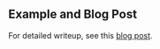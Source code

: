 ## Example and Blog Post
For detailed writeup, see this [blog post](https://datastud.dev/posts/smote).